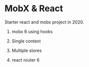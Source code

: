 # MobX & React

Starter react and mobx project in 2020.

1. mobx 6 using hooks

2. Single context

3. Multiple stores

4. react router 6
